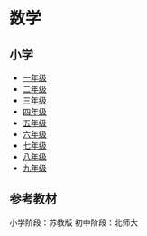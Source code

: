 # 数学

## 小学

- [一年级](./Math1.md)
- [二年级](./Math2.md)
- [三年级](./Math3.md)
- [四年级](./Math4.md)
- [五年级](./Math5.md)
- [六年级](./Math6.md)
- [七年级](./Math7.md)
- [八年级](./Math8.md)
- [九年级](./Math9.md)

## 参考教材

小学阶段：苏教版
初中阶段：北师大
